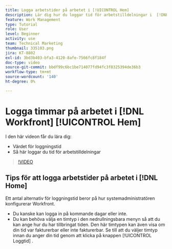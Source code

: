 ```yaml
---
title: Logga arbetstider på arbetet i [!UICONTROL Hem]
description: Lär dig hur du loggar tid för arbetstilldelningar i  [!DNL &#x200B; Workfront]. Förstå varför loggningstid kan behövas i din organisation.
feature: Work Management
type: Tutorial
role: User
level: Beginner
activity: use
team: Technical Marketing
thumbnail: 335103.png
jira: KT-8802
exl-id: 3bd3b403-bfa3-4120-8afe-7566fc8f184f
doc-type: video
source-git-commit: bbdf99c6bc1be714077fd94fc3f8325394de36b3
workflow-type: tm+mt
source-wordcount: '140'
ht-degree: 0%

---
```


# Logga timmar på arbetet i [!DNL Workfront] [!UICONTROL Hem]

I den här videon får du lära dig:

* Värdet för loggningstid
* Så här loggar du tid för arbetstilldelningar

>[!VIDEO](https://video.tv.adobe.com/v/335103/?quality=12&learn=on&enablevpops=1)

## Tips för att logga arbetstider på arbetet i [!DNL Home]

Ett antal alternativ för loggningstid beror på hur systemadministratören konfigurerar Workfront.

* Du kanske kan logga in på kommande dagar eller inte.
* Du kan behöva välja en timtyp i den nedrullningsbara menyn så att du kan ange hur du har tillbringat tiden. Den här timtypen kan även visa om din tid var fakturerbar eller inte fakturerbar. Se till att du väljer timtyp innan du anger din tid genom att klicka på knappen [!UICONTROL Loggtid] .

<!--
learn more URLs
-->
